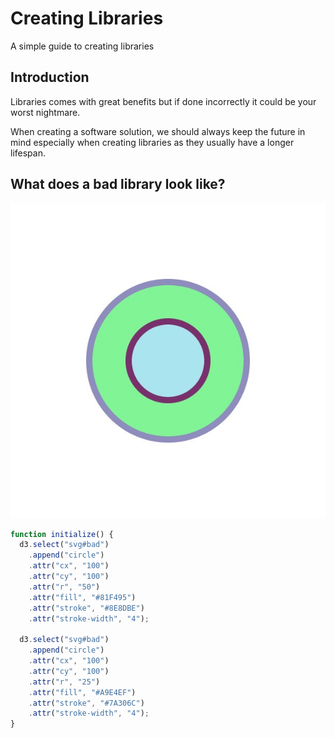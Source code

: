 # Creating Libraries

A simple guide to creating libraries

## Introduction

Libraries comes with great benefits but if done incorrectly it could be your worst nightmare.

When creating a software solution, we should always keep the future in mind especially when creating libraries as they usually have a longer lifespan.

## What does a bad library look like?

![Bad](https://raw.githubusercontent.com/barend-erasmus/creating-libraries/master/images/bad.jpg)

```javascript
function initialize() {
  d3.select("svg#bad")
    .append("circle")
    .attr("cx", "100")
    .attr("cy", "100")
    .attr("r", "50")
    .attr("fill", "#81F495")
    .attr("stroke", "#8E8DBE")
    .attr("stroke-width", "4");

  d3.select("svg#bad")
    .append("circle")
    .attr("cx", "100")
    .attr("cy", "100")
    .attr("r", "25")
    .attr("fill", "#A9E4EF")
    .attr("stroke", "#7A306C")
    .attr("stroke-width", "4");
}
```